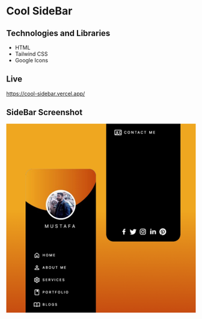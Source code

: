 # Cool SideBar


## Technologies and Libraries

- HTML
- Tailwind CSS
- Google Icons

## Live
https://cool-sidebar.vercel.app/

  
## SideBar Screenshot

<img align="center" width="600" src="https://github.com/mustafakaracuha/cool-sidebar/blob/main/assest/images/side.png" />

  

